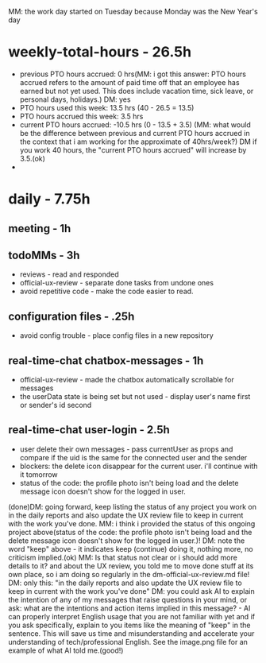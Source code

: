 MM: the work day started on Tuesday because Monday was the New Year's day

# weekly-total-hours - 26.5h
* previous PTO hours accrued: 0 hrs(MM: i got this answer: PTO hours accrued refers to the amount of paid time off that an employee has earned but not yet used. This does include vacation time, sick leave, or personal days, holidays.) DM: yes
* PTO hours used this week: 13.5 hrs (40 - 26.5 = 13.5)
* PTO hours accrued this week: 3.5 hrs
* current PTO hours accrued: -10.5 hrs (0 - 13.5 + 3.5) (MM: what would be the difference between previous and current PTO hours accrued in the context that i am working for the approximate of 40hrs/week?) DM if you work 40 hours, the "current PTO hours accrued" will increase by 3.5.(ok)
* 
# daily - 7.75h

## meeting - 1h

## todoMMs - 3h
* reviews - read and responded
* official-ux-review - separate done tasks from undone ones
* avoid repetitive code - make the code easier to read.

## configuration files - .25h
* avoid config trouble - place config files in a new repository

## real-time-chat chatbox-messages - 1h
* official-ux-review - made the chatbox automatically scrollable for messages
* the userData state is being set but not used - display user's name first or sender's id second

## real-time-chat user-login - 2.5h
* user delete their own messages - pass currentUser as props and compare if the uid is the same for the connected user and the sender
* blockers: the delete icon disappear for the current user. i'll continue with it tomorrow
* status of the code: the profile photo isn't being load and the delete message icon doesn't show for the logged in user.

(done)DM: going forward, keep listing the status of any project you work on in the daily reports and also update the UX review file to keep in current with the work you've done.
MM: i think i provided the status of this ongoing project above(status of the code: the profile photo isn't being load and the delete message icon doesn't show for the logged in user.)! DM: note the word "keep" above - it indicates keep (continue) doing it, nothing more, no criticism implied.(ok)
MM: Is that status not clear or i should add more details to it? and about the UX review, you told me to move done stuff at its own place, so i am doing so regularly in the dm-official-ux-review.md file! DM: only this: "in the daily reports and also update the UX review file to keep in current with the work you've done"
DM: you could ask AI to explain the intention of any of my messages that raise questions in your mind, or ask: what are the intentions and action items implied in this message? - AI can properly interpret English usage that you are not familiar with yet and if you ask specifically, explain to you items like the meaning of "keep" in the sentence. This will save us time and misunderstanding and accelerate your understanding of tech/professional English. See the image.png file for an example of what AI told me.(good!)


